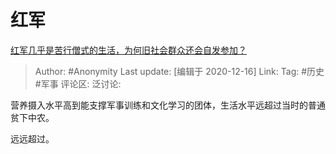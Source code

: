 # 红军
[红军几乎是苦行僧式的生活，为何旧社会群众还会自发参加？](https://www.zhihu.com/question/387355131/answer/1342934849)

> Author: #Anonymity
> Last update: [编辑于 2020-12-16]
> Link:
> Tag: #历史 #军事
> 评论区:
> 泛讨论:

营养摄入水平高到能支撑军事训练和文化学习的团体，生活水平远超过当时的普通贫下中农。

远远超过。
